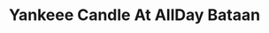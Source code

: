 ---
title: "Yankeee Candle At AllDay Bataan"
url: /balanga/yankeee-candle-at-allday-bataan/
shop: department store
---